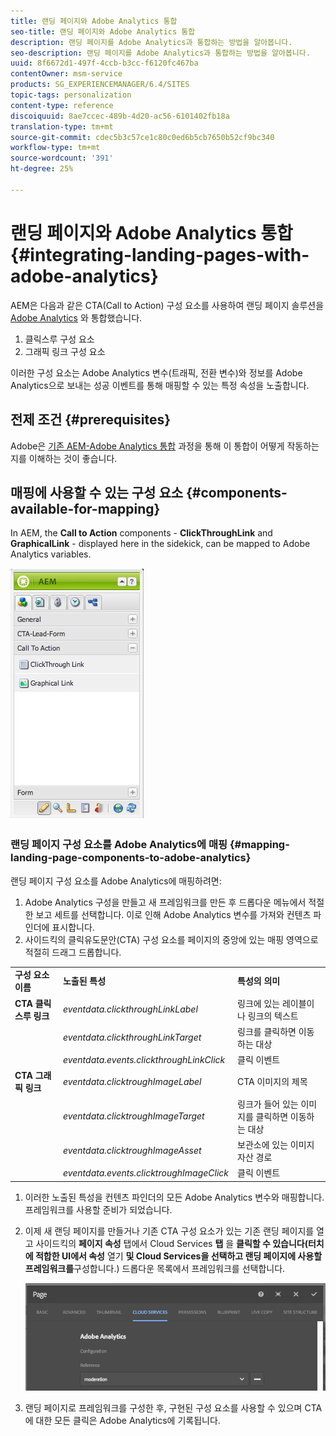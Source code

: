```yaml
---
title: 랜딩 페이지와 Adobe Analytics 통합
seo-title: 랜딩 페이지와 Adobe Analytics 통합
description: 랜딩 페이지를 Adobe Analytics과 통합하는 방법을 알아봅니다.
seo-description: 랜딩 페이지를 Adobe Analytics과 통합하는 방법을 알아봅니다.
uuid: 8f6672d1-497f-4ccb-b3cc-f6120fc467ba
contentOwner: msm-service
products: SG_EXPERIENCEMANAGER/6.4/SITES
topic-tags: personalization
content-type: reference
discoiquuid: 8ae7ccec-489b-4d20-ac56-6101402fb18a
translation-type: tm+mt
source-git-commit: cdec5b3c57ce1c80c0ed6b5cb7650b52cf9bc340
workflow-type: tm+mt
source-wordcount: '391'
ht-degree: 25%

---
```



# 랜딩 페이지와 Adobe Analytics 통합{#integrating-landing-pages-with-adobe-analytics}

AEM은 다음과 같은 CTA(Call to Action) 구성 요소를 사용하여 랜딩 페이지 솔루션을 [Adobe Analytics](https://www.omniture.com/en/products/analytics/sitecatalyst) 와 통합했습니다.

1. 클릭스루 구성 요소
1. 그래픽 링크 구성 요소

이러한 구성 요소는 Adobe Analytics 변수(트래픽, 전환 변수)와 정보를 Adobe Analytics으로 보내는 성공 이벤트를 통해 매핑할 수 있는 특정 속성을 노출합니다.

## 전제 조건 {#prerequisites}

Adobe은 [기존 AEM-Adobe Analytics 통합](/help/sites-administering/adobeanalytics.md) 과정을 통해 이 통합이 어떻게 작동하는지를 이해하는 것이 좋습니다.

## 매핑에 사용할 수 있는 구성 요소 {#components-available-for-mapping}

In AEM, the **Call to Action** components - **ClickThroughLink** and **GraphicalLink** - displayed here in the sidekick, can be mapped to Adobe Analytics variables.

![chlimage_1-21](assets/chlimage_1-21.jpeg)

### 랜딩 페이지 구성 요소를 Adobe Analytics에 매핑 {#mapping-landing-page-components-to-adobe-analytics}

랜딩 페이지 구성 요소를 Adobe Analytics에 매핑하려면:

1. Adobe Analytics 구성을 만들고 새 프레임워크를 만든 후 드롭다운 메뉴에서 적절한 보고 세트를 선택합니다. 이로 인해 Adobe Analytics 변수를 가져와 컨텐츠 파인더에 표시합니다.
1. 사이드킥의 클릭유도문안(CTA) 구성 요소를 페이지의 중앙에 있는 매핑 영역으로 적절히 드래그 드롭합니다.

<table> 
 <tbody>
  <tr>
   <td><strong>구성 요소 이름</strong></td> 
   <td><strong>노출된 특성</strong></td> 
   <td><strong>특성의 의미</strong></td> 
  </tr>
  <tr>
   <td><strong>CTA 클릭스루 링크</strong></td> 
   <td><i>eventdata.clickthroughLinkLabel</i> <br /> </td> 
   <td>링크에 있는 레이블이나 링크의 텍스트 </td> 
  </tr>
  <tr>
   <td><br type="_moz" /> </td> 
   <td><i>eventdata.clickthroughLinkTarget</i> <br /> </td> 
   <td>링크를 클릭하면 이동하는 대상 </td> 
  </tr>
  <tr>
   <td><br type="_moz" /> </td> 
   <td><i>eventdata.events.clickthroughLinkClick</i> <br /> </td> 
   <td>클릭 이벤트 </td> 
  </tr>
  <tr>
   <td><strong>CTA 그래픽 링크</strong></td> 
   <td><i>eventdata.clicktroughImageLabel</i> <br /> </td> 
   <td>CTA 이미지의 제목 </td> 
  </tr>
  <tr>
   <td><br type="_moz" /> </td> 
   <td><i>eventdata.clicktroughImageTarget</i> <br /> </td> 
   <td>링크가 들어 있는 이미지를 클릭하면 이동하는 대상</td> 
  </tr>
  <tr>
   <td><br type="_moz" /> </td> 
   <td><i>eventdata.clicktroughImageAsset</i> <br /> </td> 
   <td>보관소에 있는 이미지 자산 경로 </td> 
  </tr>
  <tr>
   <td><br type="_moz" /> </td> 
   <td><i>eventdata.events.clicktroughImageClick</i> <br /> </td> 
   <td>클릭 이벤트</td> 
  </tr>
 </tbody>
</table>

1. 이러한 노출된 특성을 컨텐츠 파인더의 모든 Adobe Analytics 변수와 매핑합니다. 프레임워크를 사용할 준비가 되었습니다.
1. 이제 새 랜딩 페이지를 만들거나 기존 CTA 구성 요소가 있는 기존 랜딩 페이지를 열고 사이드킥의 **페이지 속성** 탭에서 Cloud Services **탭** 을 **클릭할 수 있습니다(터치에 적합한 UI에서 속성** 열기 **및 Cloud Services을 선택하고 랜딩 페이지에 사용할 프레임워크를**&#x200B;구성합니다.) 드롭다운 목록에서 프레임워크를 선택합니다.

   ![chlimage_1-25](assets/chlimage_1-25.png)

1. 랜딩 페이지로 프레임워크를 구성한 후, 구현된 구성 요소를 사용할 수 있으며 CTA에 대한 모든 클릭은 Adobe Analytics에 기록됩니다.

